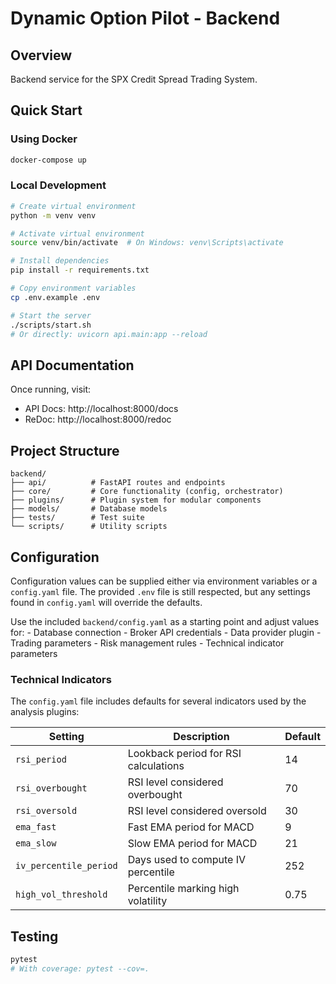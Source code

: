 # Dynamic Option Pilot - Backend

## Overview
Backend service for the SPX Credit Spread Trading System.

## Quick Start

### Using Docker
```bash
docker-compose up
```

### Local Development
```bash
# Create virtual environment
python -m venv venv

# Activate virtual environment
source venv/bin/activate  # On Windows: venv\Scripts\activate

# Install dependencies
pip install -r requirements.txt

# Copy environment variables
cp .env.example .env

# Start the server
./scripts/start.sh
# Or directly: uvicorn api.main:app --reload
```

## API Documentation
Once running, visit:
- API Docs: http://localhost:8000/docs
- ReDoc: http://localhost:8000/redoc

## Project Structure
```
backend/
├── api/          # FastAPI routes and endpoints
├── core/         # Core functionality (config, orchestrator)
├── plugins/      # Plugin system for modular components
├── models/       # Database models
├── tests/        # Test suite
└── scripts/      # Utility scripts
```

## Configuration
Configuration values can be supplied either via environment variables or a
`config.yaml` file. The provided `.env` file is still respected, but any
settings found in `config.yaml` will override the defaults.

Use the included `backend/config.yaml` as a starting point and adjust values for:
    - Database connection
    - Broker API credentials
    - Data provider plugin
    - Trading parameters
    - Risk management rules
    - Technical indicator parameters

### Technical Indicators
The `config.yaml` file includes defaults for several indicators used by the
analysis plugins:

| Setting | Description | Default |
|---------|-------------|---------|
| `rsi_period` | Lookback period for RSI calculations | 14 |
| `rsi_overbought` | RSI level considered overbought | 70 |
| `rsi_oversold` | RSI level considered oversold | 30 |
| `ema_fast` | Fast EMA period for MACD | 9 |
| `ema_slow` | Slow EMA period for MACD | 21 |
| `iv_percentile_period` | Days used to compute IV percentile | 252 |
| `high_vol_threshold` | Percentile marking high volatility | 0.75 |

## Testing
```bash
pytest
# With coverage: pytest --cov=.
```
